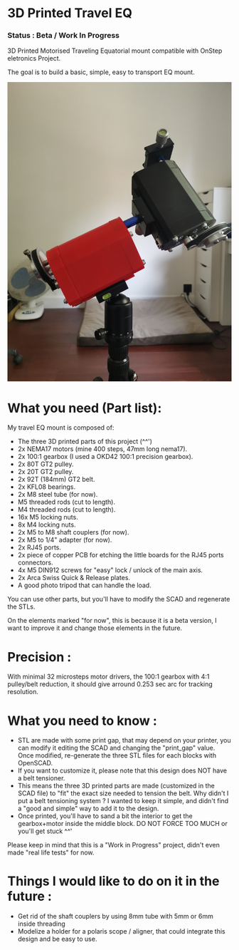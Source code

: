 # 3D Printed Travel EQ

### Status : Beta / Work In Progress

3D Printed Motorised Traveling Equatorial mount compatible with OnStep eletronics Project.

The goal is to build a basic, simple, easy to transport EQ mount.

![Travel EQ Image](https://github.com/ulysse31/OnStep_Travel_EQ/raw/master/gallery/main.jpg)


# What you need (Part list):
My travel EQ mount is composed of:
- The three 3D printed parts of this project (^^')
- 2x NEMA17 motors (mine 400 steps, 47mm long nema17).
- 2x 100:1 gearbox (I used a OKD42 100:1 precision gearbox).
- 2x 80T GT2 pulley.
- 2x 20T GT2 pulley.
- 2x 92T (184mm) GT2 belt.
- 2x KFL08 bearings.
- 2x M8 steel tube (for now).
- M5 threaded rods (cut to length).
- M4 threaded rods (cut to length).
- 16x M5 locking nuts.
- 8x M4 locking nuts.
- 2x M5 to M8 shaft couplers (for now).
- 2x M5 to 1/4" adapter (for now).
- 2x RJ45 ports.
- 2x piece of copper PCB for etching the little boards for the RJ45 ports connectors.
- 4x M5 DIN912 screws for "easy" lock / unlock of the main axis.
- 2x Arca Swiss Quick & Release plates.
- A good photo tripod that can handle the load.

You can use other parts, but you'll have to modify the SCAD and regenerate the STLs.

On the elements marked "for now", this is because it is a beta version, I want to improve it and change those elements in the future.

# Precision :
With minimal 32 microsteps motor drivers, the 100:1 gearbox with 4:1 pulley/belt reduction, it should give arround 0.253 sec arc for tracking resolution.

# What you need to know :
- STL are made with some print gap, that may depend on your printer, you can modify it editing the SCAD and changing the "print_gap" value. Once modified, re-generate the three STL files for each blocks with OpenSCAD.
- If you want to customize it, please note that this design does NOT have a belt tensioner.
- This means the three 3D printed parts are made (customized in the SCAD file) to "fit" the exact size needed to tension the belt. Why didn't I put a belt tensioning system ? I wanted to keep it simple, and didn't find a "good and simple" way to add it to the design.
- Once printed, you'll have to sand a bit the interior to get the gearbox+motor inside the middle block. DO NOT FORCE TOO MUCH or you'll get stuck ^^'

Please keep in mind that this is a "Work in Progress" project, didn't even made "real life tests" for now.

# Things I would like to do on it in the future :
- Get rid of the shaft couplers by using 8mm tube with 5mm or 6mm inside threading
- Modelize a holder for a polaris scope / aligner, that could integrate this design and be easy to use.
